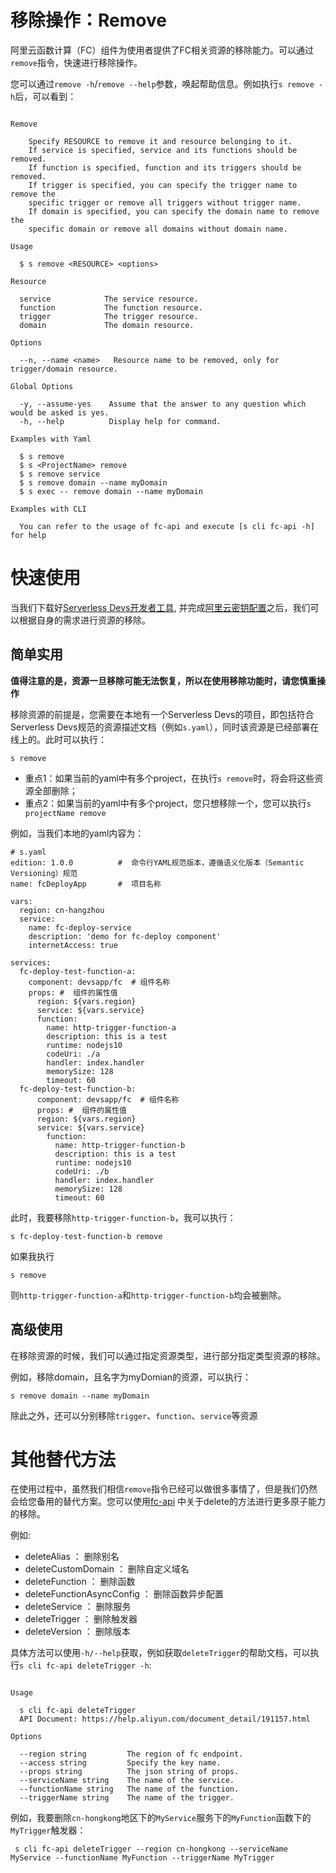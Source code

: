 # 移除操作：Remove

阿里云函数计算（FC）组件为使用者提供了FC相关资源的移除能力。可以通过`remove`指令，快速进行移除操作。

您可以通过`remove -h`/`remove --help`参数，唤起帮助信息。例如执行`s remove -h`后，可以看到：

```

Remove 

    Specify RESOURCE to remove it and resource belonging to it.                   
    If service is specified, service and its functions should be removed.         
    If function is specified, function and its triggers should be removed.        
    If trigger is specified, you can specify the trigger name to remove the       
    specific trigger or remove all triggers without trigger name.                 
    If domain is specified, you can specify the domain name to remove the         
    specific domain or remove all domains without domain name.   

Usage

  $ s remove <RESOURCE> <options> 

Resource

  service            The service resource.
  function           The function resource.
  trigger            The trigger resource.
  domain             The domain resource.

Options

  --n, --name <name>   Resource name to be removed, only for trigger/domain resource. 

Global Options

  -y, --assume-yes    Assume that the answer to any question which would be asked is yes. 
  -h, --help          Display help for command.                                           

Examples with Yaml

  $ s remove 
  $ s <ProjectName> remove
  $ s remove service               
  $ s remove domain --name myDomain
  $ s exec -- remove domain --name myDomain

Examples with CLI

  You can refer to the usage of fc-api and execute [s cli fc-api -h] for help

```

# 快速使用

当我们下载好[Serverless Devs开发者工具](../Getting-started/Install-tutorial.md), 并完成[阿里云密钥配置](../Getting-started/Setting-up-credentials.md)之后，我们可以根据自身的需求进行资源的移除。

## 简单实用

**值得注意的是，资源一旦移除可能无法恢复，所以在使用移除功能时，请您慎重操作**

移除资源的前提是，您需要在本地有一个Serverless Devs的项目，即包括符合Serverless Devs规范的资源描述文档（例如`s.yaml`），同时该资源是已经部署在线上的。此时可以执行：

```
s remove
```

- 重点1：如果当前的yaml中有多个project，在执行`s remove`时，将会将这些资源全部删除；
- 重点2：如果当前的yaml中有多个project，您只想移除一个，您可以执行`s projectName remove`

例如，当我们本地的yaml内容为：

```
# s.yaml
edition: 1.0.0          #  命令行YAML规范版本，遵循语义化版本（Semantic Versioning）规范
name: fcDeployApp       #  项目名称

vars:
  region: cn-hangzhou
  service: 
    name: fc-deploy-service
    description: 'demo for fc-deploy component'
    internetAccess: true

services:
  fc-deploy-test-function-a:
    component: devsapp/fc  # 组件名称
    props: #  组件的属性值
      region: ${vars.region}
      service: ${vars.service}
      function:
        name: http-trigger-function-a
        description: this is a test
        runtime: nodejs10
        codeUri: ./a
        handler: index.handler
        memorySize: 128
        timeout: 60
  fc-deploy-test-function-b:
      component: devsapp/fc  # 组件名称
      props: #  组件的属性值
      region: ${vars.region}
      service: ${vars.service}
        function:
          name: http-trigger-function-b
          description: this is a test
          runtime: nodejs10
          codeUri: ./b
          handler: index.handler
          memorySize: 128
          timeout: 60
```

此时，我要移除`http-trigger-function-b`，我可以执行：

```
s fc-deploy-test-function-b remove
```

如果我执行

```
s remove
```

则`http-trigger-function-a`和`http-trigger-function-b`均会被删除。

## 高级使用

在移除资源的时候，我们可以通过指定资源类型，进行部分指定类型资源的移除。

例如，移除domain，且名字为myDomian的资源，可以执行：

```
s remove domain --name myDomain
```

除此之外，还可以分别移除`trigger`、`function`、`service`等资源

# 其他替代方法

在使用过程中，虽然我们相信`remove`指令已经可以做很多事情了，但是我们仍然会给您备用的替代方案。您可以使用[fc-api](https://github.com/devsapp/fc-api) 中关于delete的方法进行更多原子能力的移除。

例如:
- deleteAlias ： 删除别名
- deleteCustomDomain ： 删除自定义域名
- deleteFunction ： 删除函数
- deleteFunctionAsyncConfig ： 删除函数异步配置
- deleteService ： 删除服务
- deleteTrigger ： 删除触发器
- deleteVersion ： 删除版本

具体方法可以使用`-h/--help`获取，例如获取`deleteTrigger`的帮助文档，可以执行`s cli fc-api deleteTrigger -h`:

```

Usage

  s cli fc-api deleteTrigger                                                    
  API Document: https://help.aliyun.com/document_detail/191157.html             

Options

  --region string         The region of fc endpoint. 
  --access string         Specify the key name.      
  --props string          The json string of props.  
  --serviceName string    The name of the service.   
  --functionName string   The name of the function.  
  --triggerName string    The name of the trigger.  
```

例如，我要删除`cn-hongkong`地区下的`MyService`服务下的`MyFunction`函数下的`MyTrigger`触发器：

```
 s cli fc-api deleteTrigger --region cn-hongkong --serviceName MyService --functionName MyFunction --triggerName MyTrigger
```

